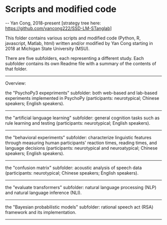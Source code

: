 # Scripts and modified code 

-- Yan Cong, 2018-present [strategy tree here: https://github.com/yancong222/SSD-LM-STanglab]

This folder contains various scripts and modified code (Python, R, javascript, Matlab, html) written and/or modified by Yan Cong starting in 2018 at Michigan State University (MSU).

There are five subfolders, each representing a different study. Each subfolder contains its own Readme file with a summary of the contents of that folder.


-------------------------------------------------------

Overview: 

the "PsychoPy3 expepriments" subfolder: both web-based and lab-based experiments implemented in PsychoPy (participants: neurotypical; Chinese speakers; English speakers).

-------------------------------------------------------

the "artificial language learning" subfolder: general cognition tasks such as rule learning and testing (participants: neurotypical; English speakers).

-------------------------------------------------------

the "behavioral experiments" subfolder: characterize linguistic features through measuring human participants' reaction times, reading times, and language decisions  (participants: neurotypical and neuroatypical; Chinese speakers; English speakers).

-------------------------------------------------------

the "confusion matrix" subfolder: acoustic analysis of speech data (participants: neurotypical; Chinese speakers; English speakers).

-------------------------------------------------------

the "evaluate transformers" subfolder: natural language processing (NLP) and natural language inference (NLI).

-------------------------------------------------------

the "Bayesian probabilistic models" subfolder: rational speech act (RSA) framework and its implementation.

-------------------------------------------------------


